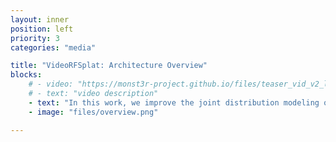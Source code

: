 ```yaml
---
layout: inner
position: left
priority: 3
categories: "media"

title: "VideoRFSplat: Architecture Overview"
blocks:
    # - video: "https://monst3r-project.github.io/files/teaser_vid_v2_lowres.mp4"
    # - text: "video description"
    - text: "In this work, we improve the joint distribution modeling of multi-view images and camera poses for text-to-3D generation by leveraging video generation models. Previous approaches to direct 3DGS generation for real-world scenes jointly generate multi-view images and diverse camera poses using 2D generative models, eliminating the need for user-specified viewpoints. However, we found that parameter-sharing schemes between these modalities, such as channel concatenation, degrade text-prompt coherence and generation quality. To address this, we propose a dual-stream architecture that integrates a dedicated pose generation model alongside a pre-trained video generation model via communication blocks (see below figure). By generating multi-view images and camera poses in separate streams, our approach minimizes interference between modalities, improving both consistency and fidelity. Then, gaussian splatting decoder based on feedforward 3DGS methods decodes 3DGS from generated multi-view image latents and camera poses."
    - image: "files/overview.png"

---
```

